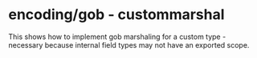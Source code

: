 # encoding/gob - custommarshal

This shows how to implement gob marshaling for a custom type - necessary because internal field types may not have an exported scope.
